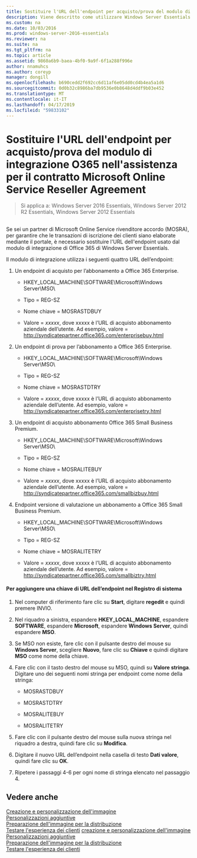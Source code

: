 ```yaml
---
title: Sostituire l'URL dell'endpoint per acquisto/prova del modulo di integrazione O365 nell'assistenza per il contratto Microsoft Online Service Reseller Agreement
description: Viene descritto come utilizzare Windows Server Essentials
ms.custom: na
ms.date: 10/03/2016
ms.prod: windows-server-2016-essentials
ms.reviewer: na
ms.suite: na
ms.tgt_pltfrm: na
ms.topic: article
ms.assetid: 9860a6b9-baea-4bf0-9a9f-6f1a288f996e
author: nnamuhcs
ms.author: coreyp
manager: dongill
ms.openlocfilehash: b690cedd2f692cc6d11af6e05dd0cd4b4ea5a1d6
ms.sourcegitcommit: 0d0b32c8986ba7db9536e0b8648d4ddf9b03e452
ms.translationtype: MT
ms.contentlocale: it-IT
ms.lasthandoff: 04/17/2019
ms.locfileid: "59833102"
---
```

# <a name="replace-o365-integration-module-buy-try-endpoint-url-in-support-of-microsoft-online-service-reseller-agreement"></a>Sostituire l'URL dell'endpoint per acquisto/prova del modulo di integrazione O365 nell'assistenza per il contratto Microsoft Online Service Reseller Agreement

>Si applica a: Windows Server 2016 Essentials, Windows Server 2012 R2 Essentials, Windows Server 2012 Essentials

##  <a name="BKMK_O365"></a>   
 Se sei un partner di Microsoft Online Service rivenditore accordo (MOSRA), per garantire che le transazioni di iscrizione dei clienti siano elaborate mediante il portale, è necessario sostituire l'URL dell'endpoint usato dal modulo di integrazione di Office 365 di Windows Server Essentials.  
  
 Il modulo di integrazione utilizza i seguenti quattro URL dell’endpoint:  
  
1.  Un endpoint di acquisto per l’abbonamento a Office 365 Enterprise.  
  
    -   HKEY_LOCAL_MACHINE\SOFTWARE\Microsoft\Windows Server\MSO\  
  
    -   Tipo = REG-SZ  
  
    -   Nome chiave = MOSRASTDBUY  
  
    -   Valore = *xxxxx*, dove xxxxx è l’URL di acquisto abbonamento aziendale dell’utente. Ad esempio, valore = http://syndicatepartner.office365.com/enterprisebuy.html  
  
2.  Un endpoint di prova per l’abbonamento a Office 365 Enterprise.  
  
    -   HKEY_LOCAL_MACHINE\SOFTWARE\Microsoft\Windows Server\MSO\  
  
    -   Tipo = REG-SZ  
  
    -   Nome chiave = MOSRASTDTRY  
  
    -   Valore = *xxxxx*, dove xxxxx è l’URL di acquisto abbonamento aziendale dell’utente. Ad esempio, valore = http://syndicatepartner.office365.com/enterprisetry.html  
  
3.  Un endpoint di acquisto abbonamento Office 365 Small Business Premium.  
  
    -   HKEY_LOCAL_MACHINE\SOFTWARE\Microsoft\Windows Server\MSO\  
  
    -   Tipo = REG-SZ  
  
    -   Nome chiave = MOSRALITEBUY  
  
    -   Valore = *xxxxx*, dove xxxxx è l’URL di acquisto abbonamento aziendale dell’utente. Ad esempio, valore = http://syndicatepartner.office365.com/smallbizbuy.html  
  
4.  Endpoint versione di valutazione un abbonamento a Office 365 Small Business Premium.  
  
    -   HKEY_LOCAL_MACHINE\SOFTWARE\Microsoft\Windows Server\MSO\  
  
    -   Tipo = REG-SZ  
  
    -   Nome chiave = MOSRALITETRY  
  
    -   Valore = *xxxxx*, dove xxxxx è l’URL di acquisto abbonamento aziendale dell’utente. Ad esempio, valore = http://syndicatepartner.office365.com/smallbiztry.html  
  
#### <a name="to-add-an-endpoint-url-key-to-the-registry"></a>Per aggiungere una chiave di URL dell’endpoint nel Registro di sistema  
  
1.  Nel computer di riferimento fare clic su **Start**, digitare **regedit** e quindi premere INVIO.  
  
2.  Nel riquadro a sinistra, espandere **HKEY_LOCAL_MACHINE**, espandere **SOFTWARE**, espandere **Microsoft**, espandere **Windows Server**, quindi espandere **MSO**.  
  
3.  Se MSO non esiste, fare clic con il pulsante destro del mouse su **Windows Server**, scegliere **Nuovo**, fare clic su **Chiave** e quindi digitare **MSO** come nome della chiave.  
  
4.  Fare clic con il tasto destro del mouse su MSO, quindi su **Valore stringa**. Digitare uno dei seguenti nomi stringa per endpoint come nome della stringa:  
  
    -   MOSRASTDBUY  
  
    -   MOSRASTDTRY  
  
    -   MOSRALITEBUY  
  
    -   MOSRALITETRY  
  
5.  Fare clic con il pulsante destro del mouse sulla nuova stringa nel riquadro a destra, quindi fare clic su **Modifica**.  
  
6.  Digitare il nuovo URL dell’endpoint nella casella di testo **Dati valore**, quindi fare clic su **OK**.  
  
7.  Ripetere i passaggi 4-6 per ogni nome di stringa elencato nel passaggio 4.  
  
## <a name="see-also"></a>Vedere anche  

 [Creazione e personalizzazione dell'immagine](Creating-and-Customizing-the-Image.md)   
 [Personalizzazioni aggiuntive](Additional-Customizations.md)   
 [Preparazione dell'immagine per la distribuzione](Preparing-the-Image-for-Deployment.md)   
 [Testare l'esperienza dei clienti](Testing-the-Customer-Experience.md) [creazione e personalizzazione dell'immagine](../install/Creating-and-Customizing-the-Image.md)   
 [Personalizzazioni aggiuntive](../install/Additional-Customizations.md)   
 [Preparazione dell'immagine per la distribuzione](../install/Preparing-the-Image-for-Deployment.md)   
 [Testare l'esperienza dei clienti](../install/Testing-the-Customer-Experience.md)


